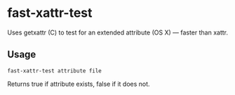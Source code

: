 # fast-xattr-test
Uses getxattr (C) to test for an extended attribute (OS X) — faster than xattr.

## Usage

`fast-xattr-test attribute file`

Returns true if attribute exists, false if it does not.